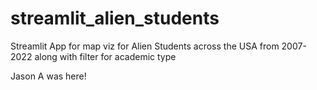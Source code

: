 # streamlit_alien_students
Streamlit App for map viz for Alien Students across the USA from 2007-2022 along with filter for academic type

Jason A was here!
